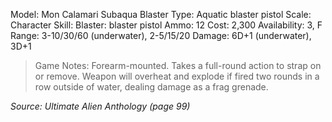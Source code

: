 Model: Mon Calamari Subaqua Blaster
Type: Aquatic blaster pistol
Scale: Character
Skill: Blaster: blaster pistol
Ammo: 12
Cost: 2,300
Availability: 3, F
Range: 3-10/30/60 (underwater), 2-5/15/20
Damage: 6D+1 (underwater), 3D+1

> Game Notes: Forearm-mounted. Takes a full-round action to strap on or remove. Weapon will overheat and explode if fired two rounds in a row outside of water, dealing damage as a frag grenade.

*Source: Ultimate Alien Anthology (page 99)*
